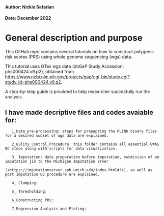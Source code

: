 
####  **Author: Nickie Safarian**
#### **Date: December 2022**


# General description and purpose

This GitHub repo contains several tutorials on how to constrcut polygenic risk scores (PRS) using whole genome sequencing (wgs) data.

This tutorial uses GTex wgs data (dbGaP Study Accession: phs000424.v9.p2), obtained from https://www.ncbi.nlm.nih.gov/projects/gap/cgi-bin/study.cgi?study_id=phs000424.v9.p2.

A step-by-step guide is provided to help researcher succesfully run the analysis.  

## I have made decriptive files and codes avaiable for: 

       1_Data_pre-processing: steps for prepapring the PLINK binary files for a desired subset of wgs data are explained. 

       2_Qulity_Control_Procedure: this folder contains all essential GWAS QC steps along with scripts for data visualization.
       
       3_ Imputation: data preparation before imputation, submission of an imputation jib to the Michigan Imputation srver 
                      (<https://imputationserver.sph.umich.edu/index.html#!>), as well as post imputation QC procedure are explained.
                      
       4_ Clumping:
       
       5_ Thresholding:
       
       6_Constructing PRS:
       
       7_Regression Analysis and Ploting:
                                    
